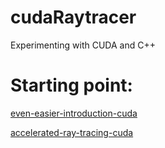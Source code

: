 # cudaRaytracer
Experimenting with CUDA and C++

# Starting point:
[even-easier-introduction-cuda](https://devblogs.nvidia.com/even-easier-introduction-cuda/)

[accelerated-ray-tracing-cuda](https://devblogs.nvidia.com/accelerated-ray-tracing-cuda/)
